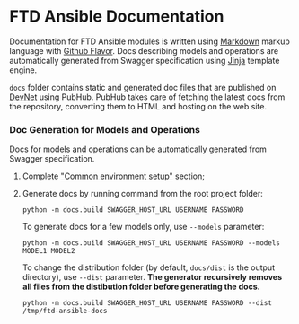 # FTD Ansible Documentation

Documentation for FTD Ansible modules is written using [Markdown](https://daringfireball.net/projects/markdown/)
markup language with [Github Flavor](https://gist.github.com/stevenyap/7038119). Docs describing models
and operations are automatically generated from Swagger specification using [Jinja](http://jinja.pocoo.org/)
template engine. 

`docs` folder contains static and generated doc files that are published on [DevNet](https://developer.cisco.com/)
 using PubHub. PubHub takes care of fetching the latest docs from the repository, converting them to HTML and
 hosting on the web site.

### Doc Generation for Models and Operations

Docs for models and operations can be automatically generated from Swagger specification.

1. Complete ["Common environment setup"](../README.md#common-environment-setup) section;

1. Generate docs by running command from the root project folder:
    
    ```
    python -m docs.build SWAGGER_HOST_URL USERNAME PASSWORD
    ```
    To generate docs for a few models only, use `--models` parameter:
    ```
    python -m docs.build SWAGGER_HOST_URL USERNAME PASSWORD --models MODEL1 MODEL2
    ```
    To change the distribution folder (by default, `docs/dist` is the output directory), use `--dist` parameter. __The 
    generator recursively removes all files from the distibution folder before generating the docs.__
    ```
    python -m docs.build SWAGGER_HOST_URL USERNAME PASSWORD --dist /tmp/ftd-ansible-docs
    ```
    
